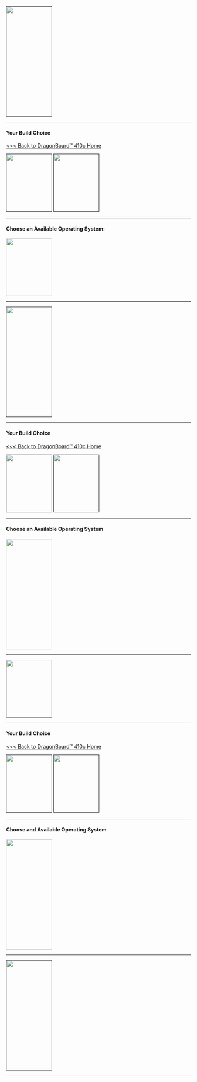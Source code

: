 [<img src="http://i.imgur.com/znkTVHx.png" data-canonical-src="http://i.imgur.com/znkTVHx.png" width="125" height="300" />]()
***
#### Your Build Choice
[<<< Back to DragonBoard™ 410c Home](https://github.com/96boards/documentation/wiki/DragonBoard™-410c-Home)

[<img src="http://i.imgur.com/jl4GG0d.png" data-canonical-src="http://i.imgur.com/jl4GG0d.png" width="125" height="157" />]()
[<img src="http://i.imgur.com/yRQKDI6.png" data-canonical-src="http://i.imgur.com/yRQKDI6.png" width="125" height="157" />]()

***
#### Choose an Available Operating System:

[<img src="http://i.imgur.com/OQGR5yY.png" data-canonical-src="http://i.imgur.com/OQGR5yY.png" width="125" height="157" />](https://github.com/sdrobertw/test-wiki-/wiki/DragonBoard™-410c-Reference-Platform-Debian)

***

[<img src="http://i.imgur.com/znkTVHx.png" data-canonical-src="http://i.imgur.com/znkTVHx.png" width="125" height="300" />]()

***
#### Your Build Choice
[<<< Back to DragonBoard™ 410c Home](https://github.com/96boards/documentation/wiki/DragonBoard™-410c-Home)

[<img src="http://i.imgur.com/7rrS2JR.png" data-canonical-src="http://i.imgur.com/7rrS2JR.png" width="125" height="157" />]()
[<img src="http://i.imgur.com/yRQKDI6.png" data-canonical-src="http://i.imgur.com/yRQKDI6.png" width="125" height="157" />]()

***
#### Choose an Available Operating System

[<img src="http://i.imgur.com/OQGR5yY.png" data-canonical-src="http://i.imgur.com/OQGR5yY.png" width="125" height="300" />](https://github.com/sdrobertw/test-wiki-/wiki/DragonBoard™-410c-Linaro-Debian)

***

[<img src="http://i.imgur.com/znkTVHx.png" data-canonical-src="http://i.imgur.com/znkTVHx.png" width="125" height="157" />]()

***
#### Your Build Choice
[<<< Back to DragonBoard™ 410c Home](https://github.com/96boards/documentation/wiki/DragonBoard™-410c-Home)

[<img src="http://i.imgur.com/dnsIEuC.png" data-canonical-src="http://i.imgur.com/dnsIEuC.png" width="125" height="157" />]()
[<img src="http://i.imgur.com/yRQKDI6.png" data-canonical-src="http://i.imgur.com/yRQKDI6.png" width="125" height="157" />]()


***
#### Choose and Available Operating System

[<img src="http://i.imgur.com/7wy1996.png" data-canoncal-src="http://i.imgur.com/7wy1996.png" width="125" height="300" />](https://github.com/sdrobertw/test-wiki-/wiki/Dragonboard™-410c-Qualcomm-Android)


***

[<img src="http://i.imgur.com/znkTVHx.png" data-canonical-src="http://i.imgur.com/znkTVHx.png" width="125" height="300" />]()

***